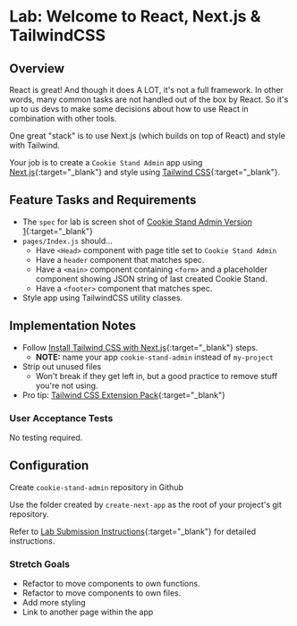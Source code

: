 # Lab: Welcome to React, Next.js & TailwindCSS

## Overview

React is great! And though it does A LOT, it's not a full framework. In other words, many common tasks are not handled out of the box by React. So it's up to us devs to make some decisions about how to use React in combination with other tools.

One great "stack" is to use Next.js (which builds on top of React) and style with Tailwind.

Your job is to create a `Cookie Stand Admin` app using [Next.js](https://nextjs.org/){:target="_blank"} and style using [Tailwind CSS](https://tailwindcss.com/){:target="_blank"}.

## Feature Tasks and Requirements

- The `spec` for lab is screen shot of [Cookie Stand Admin Version 1](./cookie-stand-admin-version-1.png){:target="_blank"}
- `pages/Index.js` should...
  - Have `<Head>` component with page title set to `Cookie Stand Admin`
  - Have a `header` component that matches spec.
  - Have a `<main>` component containing `<form>` and a placeholder component showing JSON string of last created Cookie Stand.
  - Have a `<footer>` component that matches spec.
- Style app using TailwindCSS utility classes.

## Implementation Notes

- Follow [Install Tailwind CSS with Next.js](https://tailwindcss.com/docs/guides/nextjs){:target="_blank"} steps.
  - **NOTE:** name your app `cookie-stand-admin` instead of `my-project`
- Strip out unused files
  - Won't break if they get left in, but a good practice to remove stuff you're not using.
- Pro tip: [Tailwind CSS Extension Pack](https://marketplace.visualstudio.com/items?itemName=andrewmcodes.tailwindcss-extension-pack){:target="_blank"}

### User Acceptance Tests

No testing required.

## Configuration

Create `cookie-stand-admin` repository in Github

Use the folder created by `create-next-app` as the root of your project's git repository.

Refer to [Lab Submission Instructions](../../../reference/submission-instructions/labs/README-NEXT){:target="_blank"} for detailed instructions.

### Stretch Goals

- Refactor to move components to own functions.
- Refactor to move components to own files.
- Add more styling
- Link to another page within the app
